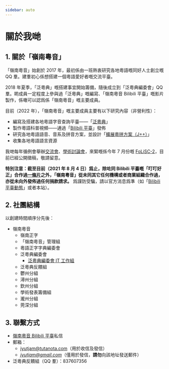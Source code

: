 ```yaml
---
sidebar: auto
---
```


# 關於我哋

## 1. 關於「嶺南粵音」

「嶺南粵音」始創於 2017 年，最初係由一班熱衷研究各地粵語嘅同好人士創立嘅 QQ 羣。建羣初心係想搭建一個粵語愛好者嘅交流平臺。

2018 年夏季，「泛粵典」嘅搭建事宜開始籌備，隨後成立到「泛粵典編委會」QQ 羣。啲成員一定程度上參與過「泛粵典」嘅編寫、「嶺南粵音 Bilibili 平臺」嘅影片製作，係噉可以認爲係「嶺南粵音」嘅主要成員。

目前（2022 年），「嶺南粵音」嘅主要成員主要有以下研究內容（非營利性）：

- 編寫及搭建各地粵語字音查詢平臺——「[泛粵典](/jyutdict-android/)」
- 製作粵語科普視頻——通過「[Bilibili 平臺](https://space.bilibili.com/410568594)」發佈
- 研究各地粵語語音、音系及拼音方案，並設計「[擴展粵拼方案（J++）](/j++/)」
- 收集各地粵語語言資源

我哋每年循例會舉辦[交流會](/pan-cantonese-offline-meeting/)、[學術討論會](/folisc/)，來緊嘅係今年 7 月份嘅 [FoLiSC-2](/folisc/#folisc-2-公開徵稿啓事)，目前已經公開徵稿，敬請留意。

**特別注意：截至目前（2021 年 8 月 4 日）爲止，除咗同 Bilibili 平臺嘅「叮叮好正」合作過[一條片](https://www.bilibili.com/video/BV1ji4y1L7W6)之外，「嶺南粵音」從未同其它任何機構或者商業組織合作過，亦從未向外發佈過任何捐款請求。** 爲謹防受騙，請以官方消息爲準（如「[Bilibili 平臺動態](https://space.bilibili.com/410568594/dynamic)」或者本站）。

## 2. 社團結構

以創建時間順序分先後：

- 嶺南粵音
    - 嶺南正字
    - 「嶺南粵音」管理組
    - 粵語正字字典編委會
    - 泛粵典編委會
        - [泛粵典編委會 IT 工作組](https://github.com/JyutdictEB)
    - 泛粵典反饋組
    - 鬱州分組
    - 潯州分組
    - 欽州分組
    - 學術發表籌備組
    - 瀧州分組
    - 莞深分組

## 3. 聯繫方式

- [嶺南粵音 Bilibili 平臺](https://space.bilibili.com/410568594)私信
- 郵箱：
    - jyutjam@tutanota.com（用於收信及發信）
    - *jyutjam@gmail.com*（僅用於發信，**請勿**向該地址發送郵件）
- 泛粵典反饋組（QQ 羣）：837607356
